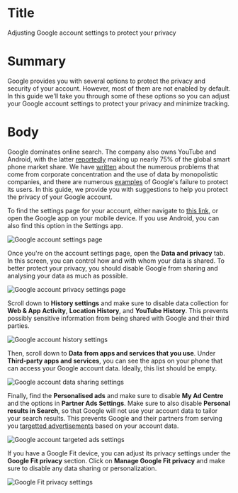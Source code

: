 # Title #
Adjusting Google account settings to protect your privacy

# Summary #
Google provides you with several options to protect the privacy and security of your account. However, most of them are not enabled by default. In this guide we'll take you through some of these options so you can adjust your Google account settings to protect your privacy and minimize tracking.

# Body #
Google dominates online search. The company also owns YouTube and Android, with the latter [reportedly](https://www.macworld.co.uk/feature/iphone/iphone-vs-android-market-share-3691861/) making up nearly 75% of the global smart phone market share. We have [written](/node/2293) about the numerous problems that come from corporate concentration and the use of data by monopolistic companies, and there are numerous [examples](https://privacyinternational.org/corporateabusetimeline?tid=442) of Google's failure to protect its users. In this guide, we provide you with suggestions to help you protect the privacy of your Google account.

To find the settings page for your account, either navigate to [this link](1), or open the Google app on your mobile device. If you use Android, you can also find this option in the Settings app. 

![Google account settings page](../../images/Google/google-settings.jpg?raw=true)

Once you're on the account settings page, open the **Data and privacy** tab. In this screen, you can control how and with whom your data is shared. To better protect your privacy, you should disable Google from sharing and analysing your data as much as possible.

![Google account privacy settings page](../../images/Google/google-privacy-settings.jpg?raw=true)

Scroll down to **History settings** and make sure to disable data collection for **Web & App Activity**, **Location History**, and **YouTube History**. This prevents possibly sensitive information from being shared with Google and their third parties. 

![Google account history settings](../../images/Google/google-location-history.jpg?raw=true)

Then, scroll down to **Data from apps and services that you use**. Under **Third-party apps and services**, you can see the apps on your phone that can access your Google account data. Ideally, this list should be empty.

![Google account data sharing settings](../../images/Google/google-data-apps.jpg?raw=true)

Finally, find the **Personalised ads** and make sure to disable **My Ad Centre** and the options in **Partner Ads Settings**. Make sure to also disable **Personal results in Search**, so that Google will not use your account data to tailor your search results. This prevents Google and their partners from serving you [targetted advertisements](2) based on your account data.

![Google account targeted ads settings](../../images/Google/google-data-ads.jpg?raw=true)

If you have a Google Fit device, you can adjust its privacy settings under the **Google Fit privacy** section. Click on **Manage Google Fit privacy** and make sure to disable any data sharing or personalization.

![Google Fit privacy settings](../../images/Google/google-fit.jpg?raw=true)


[1]: https://www.google.com/account/about/
[2]: https://privacyinternational.org/learn/micro-targeting